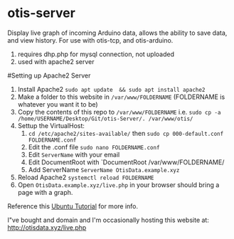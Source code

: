 # otis-server

Display live graph of incoming Arduino data, allows the ability to save data, and view history.  For use with otis-tcp, and otis-arduino.

1. requires dhp.php for mysql connection, not uploaded
2. used with apache2 server

#Setting up Apache2 Server
1. Install Apache2 `sudo apt update  && sudo apt install apache2`
2. Make a folder to this website in `/var/www/FOLDERNAME` (FOLDERNAME is whatever you want it to be)
3. Copy the contents of this repo to `/var/www/FOLDERNAME` i.e. `sudo cp -a /home/USERNAME/Desktop/Git/otis-Server/. /var/www/otis/`
4. Settup the VirtualHost:
   1. `cd /etc/apache2/sites-available/` then `sudo cp 000-default.conf FOLDERNAME.conf`
   2. Edit the .conf file `sudo nano FOLDERNAME.conf`
   3. Edit `ServerName` with your email
   4. Edit DocumentRoot with `DocumentRoot /var/www/FOLDERNAME/
   5. Add ServerName `ServerName OtisData.example.xyz`
5. Reload Apache2 `systemctl reload FOLDERNAME`
6. Open `OtisData.example.xyz/live.php` in your browser should bring a page with a graph.

Reference this [Ubuntu Tutorial](https://ubuntu.com/tutorials/install-and-configure-apache#1-overview) for more info.


I"ve bought and domain and I'm occasionally hosting this website at: http://otisdata.xyz/live.php





